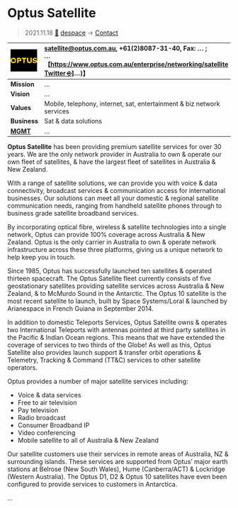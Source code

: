 # Optus Satellite
> 2021.11.18 [🚀](../../index/index.md) [despace](../index.md) → [Contact](../contact.md)

|[![](../f/contact/o/optus_logo1_thumb.webp)](../f/contact/o/optus_logo1.webp)|<satellite@optus.com.au>, +61(2)8087-31-40, Fax: … ;<br> *…*<br> 【<https://www.optus.com.au/enterprise/networking/satellite>・ [Twitter ⎆](https://twitter.com/optusenterprise)]…)】|
|:--|:--|
|**Mission**|…|
|**Vision**|…|
|**Values**|Mobile, telephony, internet, sat, entertainment & biz network services|
|**Business**|Sat & data solutions|
|**[MGMT](../mgmt.md)**|…|

**Optus Satellite** has been providing premium satellite services for over 30 years. We are the only network provider in Australia to own & operate our own fleet of satellites, & have the largest fleet of satellites in Australia & New Zealand.

With a range of satellite solutions, we can provide you with voice & data connectivity, broadcast services & communication access for international businesses. Our solutions can meet all your domestic & regional satellite communication needs, ranging from handheld satellite phones through to business grade satellite broadband services.

By incorporating optical fibre, wireless & satellite technologies into a single network, Optus can provide 100% coverage across Australia & New Zealand. Optus is the only carrier in Australia to own & operate network infrastructure across these three platforms, giving us a unique network to help keep you in touch.

Since 1985, Optus has successfully launched ten satellites & operated thirteen spacecraft. The Optus Satellite fleet currently consists of five geostationary satellites providing satellite services across Australia & New Zealand, & to McMurdo Sound in the Antarctic. The Optus 10 satellite is the most recent satellite to launch, built by Space Systems/Loral & launched by Arianespace in French Guiana in September 2014.

In addition to domestic Teleports Services, Optus Satellite owns & operates two International Teleports with antennas pointed at third party satellites in the Pacific & Indian Ocean regions. This means that we have extended the coverage of services to two thirds of the Globe! As well as this, Optus Satellite also provides launch support & transfer orbit operations & Telemetry, Tracking & Command (TT&C) services to other satellite operators.

Optus provides a number of major satellite services including:

   - Voice & data services
   - Free to air television
   - Pay television
   - Radio broadcast
   - Consumer Broadband IP
   - Video conferencing
   - Mobile satellite to all of Australia & New Zealand

Our satellite customers use their services in remote areas of Australia, NZ & surrounding islands. These services are supported from Optus’ major earth stations at Belrose (New South Wales), Hume (Canberra/ACT) & Lockridge (Western Australia). The Optus D1, D2 & Optus 10 satellites have even been configured to provide services to customers in Antarctica.

<p style="page-break-after:always"> </p>

…
